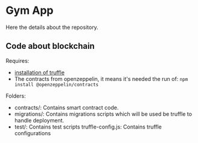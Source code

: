 # Gym App

Here the details about the repository.


## Code about blockchain
Requires:
- [installation of truffle](https://trufflesuite.com/docs/truffle/how-to/install/)
- The contracts from openzeppelin, it means it's needed the run of: `npm install @openzeppelin/contracts`

Folders:
- contracts/: Contains smart contract code.
- migrations/: Contains migrations scripts which will be used be truffle to handle deployment.
- test/: Contains test scripts truffle-config.js: Contains truffle configurations